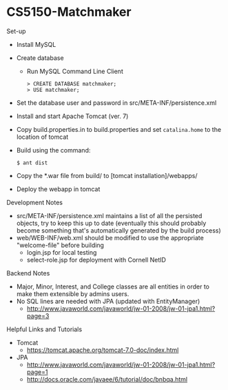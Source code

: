 CS5150-Matchmaker
=================

Set-up
- Install MySQL
- Create database
  - Run MySQL Command Line Client
      
      ```
      > CREATE DATABASE matchmaker;
      > USE matchmaker;
      ```
      
- Set the database user and password in src/META-INF/persistence.xml
- Install and start Apache Tomcat (ver. 7)
- Copy build.properties.in to build.properties and set `catalina.home` to the
  location of tomcat
- Build using the command:

    ```
    $ ant dist
    ```

- Copy the *.war file from build/ to [tomcat installation]/webapps/
- Deploy the webapp in tomcat

Development Notes
- src/META-INF/persistence.xml maintains a list of all the persisted objects,
  try to keep this up to date (eventually this should probably become something
  that's automatically generated by the build process)
- web/WEB-INF/web.xml should be modified to use the appropriate "welcome-file"
  before building
  - login.jsp for local testing
  - select-role.jsp for deployment with Cornell NetID

Backend Notes
- Major, Minor, Interest, and College classes are all entities in order to make
  them extensible by admins users.
- No SQL lines are needed with JPA (updated with EntityManager)
  - http://www.javaworld.com/javaworld/jw-01-2008/jw-01-jpa1.html?page=3

Helpful Links and Tutorials
- Tomcat
  - https://tomcat.apache.org/tomcat-7.0-doc/index.html
- JPA
  - http://www.javaworld.com/javaworld/jw-01-2008/jw-01-jpa1.html?page=1
  - http://docs.oracle.com/javaee/6/tutorial/doc/bnbqa.html
